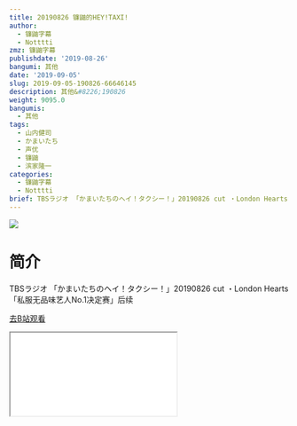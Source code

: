 ```yaml
---
title: 20190826 镰鼬的HEY!TAXI!
author:
  - 镰鼬字幕
  - Notttti
zmz: 镰鼬字幕
publishdate: '2019-08-26'
bangumi: 其他
date: '2019-09-05'
slug: 2019-09-05-190826-66646145
description: 其他&#8226;190826
weight: 9095.0
bangumis:
  - 其他
tags:
  - 山内健司
  - かまいたち
  - 声优
  - 镰鼬
  - 滨家隆一
categories:
  - 镰鼬字幕
  - Notttti
brief: TBSラジオ 「かまいたちのヘイ！タクシー！」20190826 cut ・London Hearts「私服无品味艺人No.1决定赛」后续
---
```

![](https://raw.githubusercontent.com/tcgriffith/owaraisite/master/static/tmpimg/0b9cf944ca63f92d21ad20503c05d7d0b504a5f2.jpg.480.jpg)
# 简介  
TBSラジオ
「かまいたちのヘイ！タクシー！」20190826 cut
・London Hearts「私服无品味艺人No.1决定赛」后续  

[去B站观看](https://www.bilibili.com/video/av66646145/)
<div class ="resp-container"><iframe class="testiframe" src="//player.bilibili.com/player.html?aid=66646145"", scrolling="no", allowfullscreen="true" > </iframe></div> 
